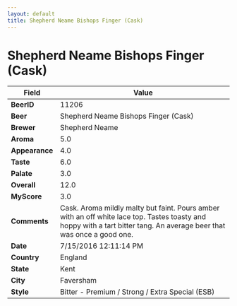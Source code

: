 ```yaml
---
layout: default
title: Shepherd Neame Bishops Finger (Cask)
---
```


# Shepherd Neame Bishops Finger (Cask)

| Field         | Value     |
|---------------|-----------|
| **BeerID** | 11206 |
| **Beer** | Shepherd Neame Bishops Finger (Cask) |
| **Brewer** | Shepherd Neame |
| **Aroma** | 5.0 |
| **Appearance** | 4.0 |
| **Taste** | 6.0 |
| **Palate** | 3.0 |
| **Overall** | 12.0 |
| **MyScore** | 3.0 |
| **Comments** | Cask. Aroma mildly malty but faint. Pours amber with an off white lace top. Tastes toasty and hoppy with a tart bitter tang. An average beer that was once a good one. |
| **Date** | 7/15/2016 12:11:14 PM |
| **Country** | England |
| **State** | Kent |
| **City** | Faversham |
| **Style** | Bitter - Premium / Strong / Extra Special (ESB) |
